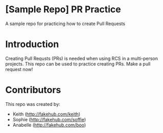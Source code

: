 # [Sample Repo] PR Practice
A sample repo for practicing how to create Pull Requests


# Introduction
Creating Pull Requsts (PRs) is needed when using RCS in a multi-person projects. This repo can be used to practice creating PRs. Make a pull request now!

# Contributors
This repo was created by:
* Keith (http://fakehub.com/keith)
* Sophie (http://fakehub.com/soffie)
* Anabelle (http://fakehub.com/boo)
